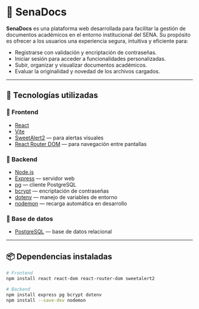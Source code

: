 # 📄 SenaDocs

**SenaDocs** es una plataforma web desarrollada para facilitar la gestión de documentos académicos en el entorno institucional del SENA. Su propósito es ofrecer a los usuarios una experiencia segura, intuitiva y eficiente para:

- Registrarse con validación y encriptación de contraseñas.
- Iniciar sesión para acceder a funcionalidades personalizadas.
- Subir, organizar y visualizar documentos académicos.
- Evaluar la originalidad y novedad de los archivos cargados.

---

## 🧪 Tecnologías utilizadas

### 🔹 Frontend
- [React](https://reactjs.org/)
- [Vite](https://vitejs.dev/)
- [SweetAlert2](https://sweetalert2.github.io/) — para alertas visuales
- [React Router DOM](https://reactrouter.com/) — para navegación entre pantallas

### 🔹 Backend
- [Node.js](https://nodejs.org/)
- [Express](https://expressjs.com/) — servidor web
- [pg](https://node-postgres.com/) — cliente PostgreSQL
- [bcrypt](https://www.npmjs.com/package/bcrypt) — encriptación de contraseñas
- [dotenv](https://www.npmjs.com/package/dotenv) — manejo de variables de entorno
- [nodemon](https://www.npmjs.com/package/nodemon) — recarga automática en desarrollo

### 🔹 Base de datos
- [PostgreSQL](https://www.postgresql.org/) — base de datos relacional

---

## 📦 Dependencias instaladas

```bash
# Frontend
npm install react react-dom react-router-dom sweetalert2

# Backend
npm install express pg bcrypt dotenv
npm install --save-dev nodemon
